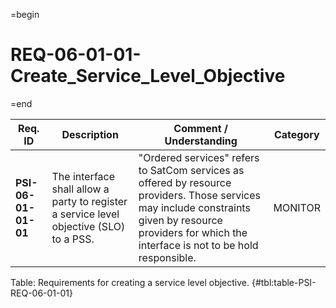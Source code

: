 =begin

# REQ-06-01-01-Create_Service_Level_Objective

=end

| Req. ID                        | Description                         | Comment / Understanding                  | Category                       |
| ------------------------------ | ----------------------------------- | ---------------------------------------- | ------------------------------ |
| __PSI-06-01-01-01__ | The interface shall allow a party to register a service level objective (SLO) to a PSS. | "Ordered services" refers to SatCom services as offered by resource providers. Those services may include constraints given by resource providers for which the interface is not to be hold responsible. | MONITOR  |

Table: Requirements for creating a service level objective. {#tbl:table-PSI-REQ-06-01-01}
